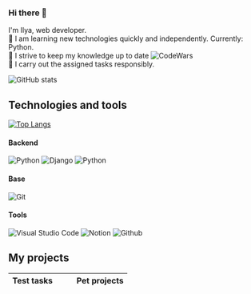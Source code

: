 ### Hi there 👋

I'm Ilya, web developer.  
:small_orange_diamond: I am learning new technologies quickly and independently. Currently: Python.  
:small_orange_diamond: I strive to keep my knowledge up to date ![CodeWars](https://www.codewars.com/users/OlgaKhinevich/badges/small)  
:small_orange_diamond: I carry out the assigned tasks responsibly.  

![GitHub stats](https://github-readme-stats.vercel.app/api?username=Elias-Wide&count_private=true&hide=issues,contribs&show_icons=true&theme=nightowl&hide_border=true)

## Technologies and tools
[![Top Langs](https://github-readme-stats.vercel.app/api/top-langs/?username=Elias-Wide&layout=compact&theme=nightowl&hide_border=true&langs_count=5&hide_title=true)](https://github.com/Elias-Wide/github-readme-stats)  

#### Backend  
![Python](https://img.shields.io/badge/Python-14354C?style=for-the-badge&logo=python&logoColor=white)
![Django](https://img.shields.io/badge/Django-092E20?style=for-the-badge&logo=django&logoColor=white)
![Python](https://img.shields.io/badge/python-3670A0?style=for-the-badge&logo=python&logoColor=ffdd54)

#### Base  
![Git](https://img.shields.io/badge/GIT-E44C30?style=for-the-badge&logo=git&logoColor=white) 
#### Tools
![Visual Studio Code](https://img.shields.io/badge/Visual_Studio_Code-0078D4?style=for-the-badge&logo=visual%20studio%20code&logoColor=white)
![Notion](https://img.shields.io/badge/Notion-000000?style=for-the-badge&logo=notion&logoColor=white)
![Github](https://img.shields.io/badge/GitHub-100000?style=for-the-badge&logo=github&logoColor=white)

## My projects
| Test tasks |  |  | Pet projects |
|----------------|:-------:|:-------:|----------------|

<!--
**OlgaKhinevich/OlgaKhinevich** is a ✨ _special_ ✨ repository because its `README.md` (this file) appears on your GitHub profile.
- 👋 Hi, I’m @Elias-Wide
- 👀 I’m interested in ...
- 🌱 I’m currently learning ...
- 💞️ I’m looking to collaborate on ...
- 📫 How to reach me ...
- 😄 Pronouns: ...
- ⚡ Fun fact: ...

<!---
Elias-Wide/Elias-Wide is a ✨ special ✨ repository because its `README.md` (this file) appears on your GitHub profile.
You can click the Preview link to take a look at your changes.
--->
